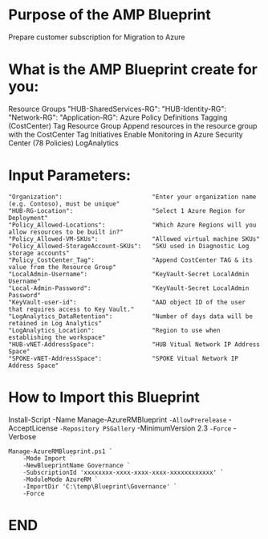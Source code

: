 
**Purpose of the AMP Blueprint**
============================
Prepare customer subscription for Migration to Azure


**What is the AMP Blueprint create for you:**
============================
Resource Groups
      "HUB-SharedServices-RG": 
      "HUB-Identity-RG": 
      "Network-RG": 
      "Application-RG": 
	Azure Policy
		Definitions
			Tagging (CostCenter)
				Tag Resource Group
				Append resources in the resource group with the CostCenter Tag
		Initiatives
			Enable Monitoring in Azure Security Center (78 Policies)
			LogAnalytics

			

**Input Parameters:**
============================
	"Organization":							"Enter your organization name (e.g. Contoso), must be unique"
    "HUB-RG-Location":						"Select 1 Azure Region for Deployment"
    "Policy_Allowed-Locations":				"Which Azure Regions will you allow resources to be built in?"
    "Policy_Allowed-VM-SKUs":				"Allowed virtual machine SKUs"
    "Policy_Allowed-StorageAccount-SKUs":	"SKU used in Diagnostic Log storage accounts"
    "Policy_CostCenter_Tag":				"Append CostCenter TAG & its value from the Resource Group"
    "LocalAdmin-Username":					"KeyVault-Secret LocalAdmin Username"
    "Local-Admin-Password":					"KeyVault-Secret LocalAdmin Password"
    "KeyVault-user-id":						"AAD object ID of the user that requires access to Key Vault."
	"LogAnalytics_DataRetention":			"Number of days data will be retained in Log Analytics"
    "LogAnalytics_Location":				"Region to use when establishing the workspace"
    "HUB-vNET-AddressSpace":				"HUB Vitual Network IP Address Space"
    "SPOKE-vNET-AddressSpace":				"SPOKE Vitual Network IP Address Space"


**How to Import this Blueprint**
============================
Install-Script -Name Manage-AzureRMBlueprint `
		-AllowPrerelease `
		-AcceptLicense `
		-Repository PSGallery `
		-MinimumVersion 2.3 `
		-Force `
		-Verbose 

	Manage-AzureRMBlueprint.ps1 `
		-Mode Import `
		-NewBlueprintName Governance `
		-SubscriptionId 'xxxxxxxx-xxxx-xxxx-xxxx-xxxxxxxxxxxx' `
		-ModuleMode AzureRM `
		-ImportDir 'C:\temp\Blueprint\Governance' `
		-Force


**END**
============================